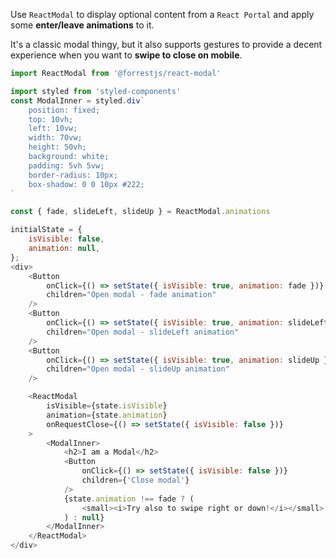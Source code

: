 Use `ReactModal` to display optional content from a `React Portal` and
apply some **enter/leave animations** to it.

It's a classic modal thingy, but it also supports gestures to provide
a decent experience when you want to **swipe to close on mobile**.

```js
import ReactModal from '@forrestjs/react-modal'

import styled from 'styled-components'
const ModalInner = styled.div`
    position: fixed;
    top: 10vh;
    left: 10vw;
    width: 70vw;
    height: 50vh;
    background: white;
    padding: 5vh 5vw;
    border-radius: 10px;
    box-shadow: 0 0 10px #222;
`

const { fade, slideLeft, slideUp } = ReactModal.animations

initialState = {
    isVisible: false,
    animation: null,
};
<div>
    <Button
        onClick={() => setState({ isVisible: true, animation: fade })}
        children="Open modal - fade animation"
    />
    <Button
        onClick={() => setState({ isVisible: true, animation: slideLeft })}
        children="Open modal - slideLeft animation"
    />
    <Button
        onClick={() => setState({ isVisible: true, animation: slideUp })}
        children="Open modal - slideUp animation"
    />

    <ReactModal
        isVisible={state.isVisible}
        animation={state.animation}
        onRequestClose={() => setState({ isVisible: false })}
    >
        <ModalInner>
            <h2>I am a Modal</h2>
            <Button
                onClick={() => setState({ isVisible: false })}
                children={'Close modal'}
            />
            {state.animation !== fade ? (
                <small><i>Try also to swipe right or down!</i></small>
            ) : null}
        </ModalInner>
    </ReactModal>
</div>
```